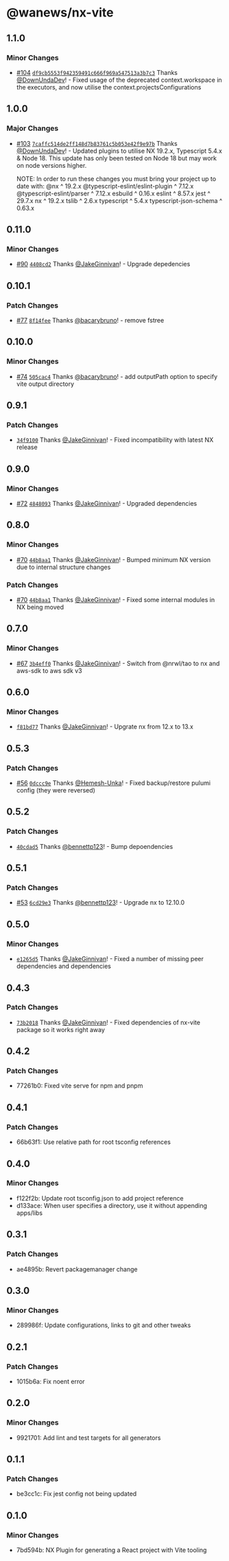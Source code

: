 # @wanews/nx-vite

## 1.1.0

### Minor Changes

- [#104](https://github.com/sevenwestmedia-labs/nx-plugins/pull/104) [`df9cb5553f942359491c666f969a547513a3b7c3`](https://github.com/sevenwestmedia-labs/nx-plugins/commit/df9cb5553f942359491c666f969a547513a3b7c3) Thanks [@DownUndaDev](https://github.com/DownUndaDev)! - Fixed usage of the deprecated context.workspace in the executors, and now utilise the context.projectsConfigurations

## 1.0.0

### Major Changes

- [#103](https://github.com/sevenwestmedia-labs/nx-plugins/pull/103) [`7caffc514de2ff148d7b83761c5b053e42f9e97b`](https://github.com/sevenwestmedia-labs/nx-plugins/commit/7caffc514de2ff148d7b83761c5b053e42f9e97b) Thanks [@DownUndaDev](https://github.com/DownUndaDev)! - Updated plugins to utilise NX 19.2.x, Typescript 5.4.x & Node 18.
  This update has only been tested on Node 18 but may work on node versions higher.

  NOTE: In order to run these changes you must bring your project up to date with:
  @nx ^ 19.2.x
  @typescript-eslint/eslint-plugin ^ 7.12.x
  @typescript-eslint/parser ^ 7.12.x
  esbuild ^ 0.16.x
  eslint ^ 8.57.x
  jest ^ 29.7.x
  nx ^ 19.2.x
  tslib ^ 2.6.x
  typescript ^ 5.4.x
  typescript-json-schema ^ 0.63.x

## 0.11.0

### Minor Changes

- [#90](https://github.com/sevenwestmedia-labs/nx-plugins/pull/90) [`4408cd2`](https://github.com/sevenwestmedia-labs/nx-plugins/commit/4408cd2c6c47de3152a5afb9311f5aed986a619e) Thanks [@JakeGinnivan](https://github.com/JakeGinnivan)! - Upgrade depedencies

## 0.10.1

### Patch Changes

- [#77](https://github.com/sevenwestmedia-labs/nx-plugins/pull/77) [`8f14fee`](https://github.com/sevenwestmedia-labs/nx-plugins/commit/8f14fee6102154d2bccdd6099a87e480de508682) Thanks [@bacarybruno](https://github.com/bacarybruno)! - remove fstree

## 0.10.0

### Minor Changes

- [#74](https://github.com/sevenwestmedia-labs/nx-plugins/pull/74) [`505cac4`](https://github.com/sevenwestmedia-labs/nx-plugins/commit/505cac47a928c600e78745c88cd96353a635f8d6) Thanks [@bacarybruno](https://github.com/bacarybruno)! - add outputPath option to specify vite output directory

## 0.9.1

### Patch Changes

- [`34f9100`](https://github.com/sevenwestmedia-labs/nx-plugins/commit/34f910056a8e6d7b8cfc084997e13210b22f39fe) Thanks [@JakeGinnivan](https://github.com/JakeGinnivan)! - Fixed incompatibility with latest NX release

## 0.9.0

### Minor Changes

- [#72](https://github.com/sevenwestmedia-labs/nx-plugins/pull/72) [`4848093`](https://github.com/sevenwestmedia-labs/nx-plugins/commit/4848093ffb894fbbc3265acfde9463046e716cd7) Thanks [@JakeGinnivan](https://github.com/JakeGinnivan)! - Upgraded dependencies

## 0.8.0

### Minor Changes

- [#70](https://github.com/sevenwestmedia-labs/nx-plugins/pull/70) [`44b8aa1`](https://github.com/sevenwestmedia-labs/nx-plugins/commit/44b8aa181e74bd153c28a270a0ac23fb60212a3e) Thanks [@JakeGinnivan](https://github.com/JakeGinnivan)! - Bumped minimum NX version due to internal structure changes

### Patch Changes

- [#70](https://github.com/sevenwestmedia-labs/nx-plugins/pull/70) [`44b8aa1`](https://github.com/sevenwestmedia-labs/nx-plugins/commit/44b8aa181e74bd153c28a270a0ac23fb60212a3e) Thanks [@JakeGinnivan](https://github.com/JakeGinnivan)! - Fixed some internal modules in NX being moved

## 0.7.0

### Minor Changes

- [#67](https://github.com/sevenwestmedia-labs/nx-plugins/pull/67) [`3b4eff0`](https://github.com/sevenwestmedia-labs/nx-plugins/commit/3b4eff08f19a77ec4c9088f0ae8a78c9e28780d5) Thanks [@JakeGinnivan](https://github.com/JakeGinnivan)! - Switch from @nrwl/tao to nx and aws-sdk to aws sdk v3

## 0.6.0

### Minor Changes

- [`f81bd77`](https://github.com/sevenwestmedia-labs/nx-plugins/commit/f81bd77328db20a35e951a864fd3e658ac847395) Thanks [@JakeGinnivan](https://github.com/JakeGinnivan)! - Upgrate nx from 12.x to 13.x

## 0.5.3

### Patch Changes

- [#56](https://github.com/sevenwestmedia-labs/nx-plugins/pull/56) [`0dccc9e`](https://github.com/sevenwestmedia-labs/nx-plugins/commit/0dccc9eb622bc59089a53abe2d4ed9162ef4cacf) Thanks [@Hemesh-Unka](https://github.com/Hemesh-Unka)! - Fixed backup/restore pulumi config (they were reversed)

## 0.5.2

### Patch Changes

- [`40cdad5`](https://github.com/sevenwestmedia-labs/nx-plugins/commit/40cdad5502ec6e4c13c008dab0fe586fe25cd12c) Thanks [@bennettp123](https://github.com/bennettp123)! - Bump depoendencies

## 0.5.1

### Patch Changes

- [#53](https://github.com/sevenwestmedia-labs/nx-plugins/pull/53) [`6cd29e3`](https://github.com/sevenwestmedia-labs/nx-plugins/commit/6cd29e3a7ef510bf72963eb2958ea23a9919d043) Thanks [@bennettp123](https://github.com/bennettp123)! - Upgrade nx to 12.10.0

## 0.5.0

### Minor Changes

- [`e1265d5`](https://github.com/sevenwestmedia-labs/nx-plugins/commit/e1265d5c6feac19fcc9892c1ec8cb8634b285e13) Thanks [@JakeGinnivan](https://github.com/JakeGinnivan)! - Fixed a number of missing peer dependencies and dependencies

## 0.4.3

### Patch Changes

- [`73b2018`](https://github.com/sevenwestmedia-labs/nx-plugins/commit/73b2018942106136f66957a8f0e1e95fd8738e0e) Thanks [@JakeGinnivan](https://github.com/JakeGinnivan)! - Fixed dependencies of nx-vite package so it works right away

## 0.4.2

### Patch Changes

- 77261b0: Fixed vite serve for npm and pnpm

## 0.4.1

### Patch Changes

- 66b63f1: Use relative path for root tsconfig references

## 0.4.0

### Minor Changes

- f122f2b: Update root tsconfig.json to add project reference
- d133ace: When user specifies a directory, use it without appending apps/libs

## 0.3.1

### Patch Changes

- ae4895b: Revert packagemanager change

## 0.3.0

### Minor Changes

- 289986f: Update configurations, links to git and other tweaks

## 0.2.1

### Patch Changes

- 1015b6a: Fix noent error

## 0.2.0

### Minor Changes

- 9921701: Add lint and test targets for all generators

## 0.1.1

### Patch Changes

- be3cc1c: Fix jest config not being updated

## 0.1.0

### Minor Changes

- 7bd594b: NX Plugin for generating a React project with Vite tooling
